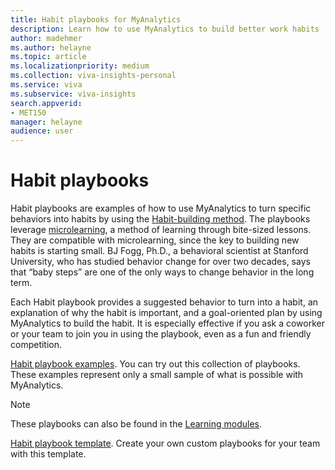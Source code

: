 ```yaml
---
title: Habit playbooks for MyAnalytics
description: Learn how to use MyAnalytics to build better work habits
author: madehmer
ms.author: helayne
ms.topic: article
ms.localizationpriority: medium 
ms.collection: viva-insights-personal 
ms.service: viva 
ms.subservice: viva-insights 
search.appverid: 
- MET150 
manager: helayne
audience: user
---
```


# Habit playbooks

Habit playbooks are examples of how to use MyAnalytics to turn specific behaviors into habits by using the [Habit-building method](adopt-habit-building.md). The playbooks leverage [microlearning](https://en.wikipedia.org/wiki/Microlearning), a method of learning through bite-sized lessons. They are compatible with microlearning, since the key to building new habits is starting small. BJ Fogg, Ph.D., a behavioral scientist at Stanford University, who has studied behavior change for over two decades, says that “baby steps” are one of the only ways to change behavior in the long term.

Each Habit playbook provides a suggested behavior to turn into a habit, an explanation of why the habit is important, and a goal-oriented plan by using MyAnalytics to build the habit. It is especially effective if you ask a coworker or your team to join you in using the playbook, even as a fun and friendly competition.

[Habit playbook examples](https://download.microsoft.com/download/3/b/8/3b8bbe93-6f74-42c2-804b-4ee63cd541fa/Habit-playbook-examples.pdf). You can try out this collection of playbooks. These examples represent only a small sample of what is possible with MyAnalytics.

  >[!Note]
  >These playbooks can also be found in the [Learning modules](adopt-learning-modules.md).

[Habit playbook template](https://download.microsoft.com/download/a/4/5/a45b4038-d929-49b9-9068-cf92fc3772f9/Habit-playbook-template.pptx). Create your own custom playbooks for your team with this template.

